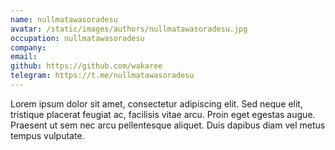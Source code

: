 ```yaml
---
name: nullmatawasoradesu
avatar: /static/images/authors/nullmatawasoradesu.jpg
occupation: nullmatawasoradesu
company:
email:
github: https://github.com/wakaree
telegram: https://t.me/nullmatawasoradesu
---
```


Lorem ipsum dolor sit amet, consectetur adipiscing elit. Sed neque elit, tristique placerat feugiat ac, facilisis vitae arcu. Proin eget egestas augue. Praesent ut sem nec arcu pellentesque aliquet. Duis dapibus diam vel metus tempus vulputate.
